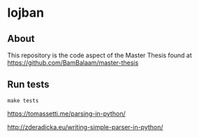 # lojban

## About

This repository is the code aspect of the Master Thesis found at https://github.com/BamBalaam/master-thesis

## Run tests

```
make tests
```

https://tomassetti.me/parsing-in-python/

http://zderadicka.eu/writing-simple-parser-in-python/